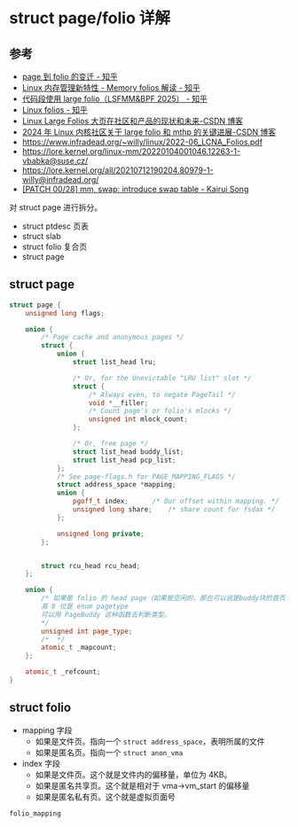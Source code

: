 # struct page/folio 详解

## 参考

- [page 到 folio 的变迁 - 知乎](https://zhuanlan.zhihu.com/p/1902473318315058208)
- [Linux 内存管理新特性 - Memory folios 解读 - 知乎](https://zhuanlan.zhihu.com/p/654873809)
- [代码段使用 large folio（LSFMM&amp;BPF 2025） - 知乎](https://zhuanlan.zhihu.com/p/1893423269048217950)
- [Linux folios - 知乎](https://zhuanlan.zhihu.com/p/1899608337592587983)
- [Linux Large Folios 大页在社区和产品的现状和未来-CSDN 博客](https://blog.csdn.net/feelabclihu/article/details/137983188)
- [2024 年 Linux 内核社区关于 large folio 和 mthp 的关键进展-CSDN 博客](https://blog.csdn.net/GetNextWindow/article/details/141780570)
- https://www.infradead.org/~willy/linux/2022-06_LCNA_Folios.pdf
- https://lore.kernel.org/linux-mm/20220104001046.12263-1-vbabka@suse.cz/
- https://lore.kernel.org/all/20210712190204.80979-1-willy@infradead.org/
- [\[PATCH 00/28\] mm, swap: introduce swap table - Kairui Song](https://lore.kernel.org/lkml/20250514201729.48420-1-ryncsn@gmail.com/)

对 struct page 进行拆分。

- struct ptdesc 页表
- struct slab
- struct folio 复合页
- struct page

## struct page

```cpp
struct page {
	unsigned long flags;

	union {
		/* Page cache and anonymous pages */
		struct {
			union {
				struct list_head lru;

				/* Or, for the Unevictable "LRU list" slot */
				struct {
					/* Always even, to negate PageTail */
					void *__filler;
					/* Count page's or folio's mlocks */
					unsigned int mlock_count;
				};

				/* Or, free page */
				struct list_head buddy_list;
				struct list_head pcp_list;
			};
			/* See page-flags.h for PAGE_MAPPING_FLAGS */
			struct address_space *mapping;
			union {
				pgoff_t index;		/* Our offset within mapping. */
				unsigned long share;	/* share count for fsdax */
			};

			unsigned long private;
		};


		struct rcu_head rcu_head;
	};

	union {
		/* 如果是 folio 的 head page（如果是空闲的，那也可以说是buddy块的首页？）
		高 8 位是 enum pagetype
		可以用 PageBuddy 这种函数去判断类型。
		*/
		unsigned int page_type;
		/*  */
		atomic_t _mapcount;
	};

	atomic_t _refcount;
}
```

## struct folio

- mapping 字段
  - 如果是文件页。指向一个 `struct address_space`，表明所属的文件
  - 如果是匿名页。指向一个 `struct anon_vma`
- index 字段
  - 如果是文件页。这个就是文件内的偏移量，单位为 4KB。
  - 如果是匿名共享页。这个就是相对于 vma->vm_start 的偏移量
  - 如果是匿名私有页。这个就是虚拟页面号

```cpp
folio_mapping
```
